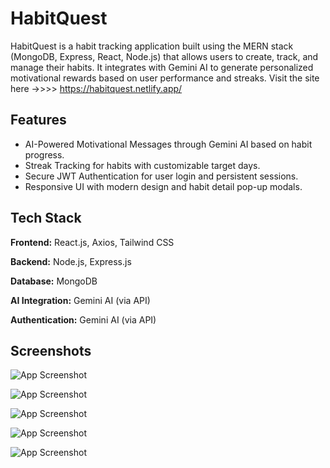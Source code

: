 
# HabitQuest

HabitQuest is a habit tracking application built using the MERN stack (MongoDB, Express, React, Node.js) that allows users to create, track, and manage their habits. It integrates with Gemini AI to generate personalized motivational rewards based on user performance and streaks.
 Visit the site here ->>>> https://habitquest.netlify.app/


## Features

- AI-Powered Motivational Messages through Gemini AI based on habit progress.
- Streak Tracking for habits with customizable target days.
- Secure JWT Authentication for user login and persistent sessions.
- Responsive UI with modern design and habit detail pop-up modals.


## Tech Stack

**Frontend:** React.js, Axios, Tailwind CSS

**Backend:**  Node.js, Express.js

**Database:**  MongoDB

**AI Integration:** Gemini AI (via API)

**Authentication:** Gemini AI (via API)


## Screenshots

![App Screenshot](https://i.imgur.com/0vKrN4F.png)

![App Screenshot](https://i.imgur.com/RjztgyM.png)

![App Screenshot](https://i.imgur.com/ioaiZl0.png)

![App Screenshot](https://i.imgur.com/fOMafpK.png)

![App Screenshot](https://i.imgur.com/UHXkHnC.png)


